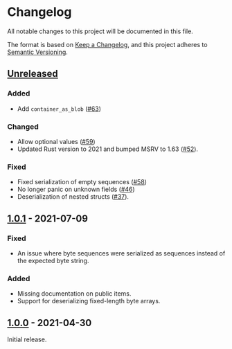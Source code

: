 # Changelog

All notable changes to this project will be documented in this file.

The format is based on [Keep a Changelog](https://keepachangelog.com/en/1.0.0/),
and this project adheres to [Semantic Versioning](https://semver.org/spec/v2.0.0.html).

## [Unreleased]

### Added

- Add `container_as_blob` ([#63](https://github.com/monero-rs/monero-epee-bin-serde/pull/63))

### Changed

- Allow optional values ([#59](https://github.com/monero-rs/monero-epee-bin-serde/pull/59))
- Updated Rust version to 2021 and bumped MSRV to 1.63 ([#52](https://github.com/monero-rs/monero-epee-bin-serde/pull/52)).

### Fixed

- Fixed serialization of empty sequences ([#58](https://github.com/monero-rs/monero-epee-bin-serde/pull/58))
- No longer panic on unknown fields ([#46](https://github.com/monero-rs/monero-epee-bin-serde/pull/46))
- Deserialization of nested structs ([#37](https://github.com/monero-rs/monero-epee-bin-serde/pull/37)).

## [1.0.1] - 2021-07-09

### Fixed

- An issue where byte sequences were serialized as sequences instead of the expected byte string.

### Added

- Missing documentation on public items.
- Support for deserializing fixed-length byte arrays.

## [1.0.0] - 2021-04-30

Initial release.

[Unreleased]: https://github.com/monero-rs/monero-epee-bin-serde/compare/1.0.1...HEAD
[1.0.1]: https://github.com/monero-rs/monero-epee-bin-serde/compare/v1.0.0...1.0.1
[1.0.0]: https://github.com/comit-network/monero-epee-bin-serde/compare/f29ab8bbd9a7221fe921dc253ee9bf4f94e95f92...v1.0.0

